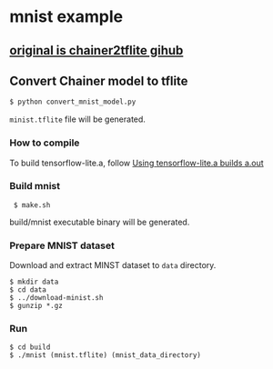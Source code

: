 # mnist example  

## [original is chainer2tflite gihub](https://github.com/lighttransport/chainer2tflite/tree/devel)  

## Convert Chainer model to tflite

```python
$ python convert_mnist_model.py
```

`minist.tflite` file will be generated.

### How to compile

To build tensorflow-lite.a, follow [Using tensorflow-lite.a builds a.out](https://github.com/k5iogura/tensorflowlite-samples/blob/master/CNN_NumberDetector/05_TensorflowLite_CPP/README.md)  

### Build mnist 

```
 $ make.sh
```

build/mnist executable binary will be generated.  

### Prepare MNIST dataset

Download and extract MINST dataset to `data` directory.

```
$ mkdir data
$ cd data
$ ../download-minist.sh
$ gunzip *.gz
```

### Run

```
$ cd build
$ ./mnist (mnist.tflite) (mnist_data_directory)
```
